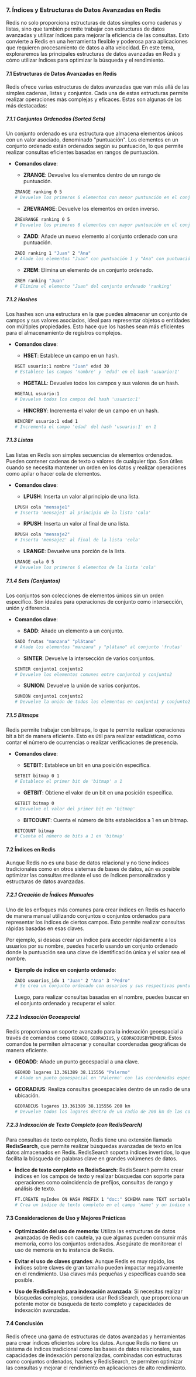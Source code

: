 ### **7. Índices y Estructuras de Datos Avanzadas en Redis**

Redis no solo proporciona estructuras de datos simples como cadenas y listas, sino que también permite trabajar con estructuras de datos avanzadas y utilizar índices para mejorar la eficiencia de las consultas. Esto convierte a Redis en una herramienta flexible y poderosa para aplicaciones que requieren procesamiento de datos a alta velocidad. En este tema, exploraremos las principales estructuras de datos avanzadas en Redis y cómo utilizar índices para optimizar la búsqueda y el rendimiento.

#### **7.1 Estructuras de Datos Avanzadas en Redis**

Redis ofrece varias estructuras de datos avanzadas que van más allá de las simples cadenas, listas y conjuntos. Cada una de estas estructuras permite realizar operaciones más complejas y eficaces. Estas son algunas de las más destacadas:

##### **7.1.1 Conjuntos Ordenados (Sorted Sets)**

Un conjunto ordenado es una estructura que almacena elementos únicos con un valor asociado, denominado "puntuación". Los elementos en un conjunto ordenado están ordenados según su puntuación, lo que permite realizar consultas eficientes basadas en rangos de puntuación.

- **Comandos clave**:
  - **ZRANGE**: Devuelve los elementos dentro de un rango de puntuación.
  ```bash
  ZRANGE ranking 0 5
  # Devuelve los primeros 6 elementos con menor puntuación en el conjunto ordenado 'ranking'
  ```

  - **ZREVRANGE**: Devuelve los elementos en orden inverso.
  ```bash
  ZREVRANGE ranking 0 5
  # Devuelve los primeros 6 elementos con mayor puntuación en el conjunto ordenado 'ranking'
  ```

  - **ZADD**: Añade un nuevo elemento al conjunto ordenado con una puntuación.
  ```bash
  ZADD ranking 1 "Juan" 2 "Ana"
  # Añade los elementos "Juan" con puntuación 1 y "Ana" con puntuación 2 al conjunto ordenado 'ranking'
  ```

  - **ZREM**: Elimina un elemento de un conjunto ordenado.
  ```bash
  ZREM ranking "Juan"
  # Elimina el elemento "Juan" del conjunto ordenado 'ranking'
  ```

##### **7.1.2 Hashes**

Los hashes son una estructura en la que puedes almacenar un conjunto de campos y sus valores asociados, ideal para representar objetos o entidades con múltiples propiedades. Esto hace que los hashes sean más eficientes para el almacenamiento de registros complejos.

- **Comandos clave**:
  - **HSET**: Establece un campo en un hash.
  ```bash
  HSET usuario:1 nombre "Juan" edad 30
  # Establece los campos 'nombre' y 'edad' en el hash 'usuario:1'
  ```

  - **HGETALL**: Devuelve todos los campos y sus valores de un hash.
  ```bash
  HGETALL usuario:1
  # Devuelve todos los campos del hash 'usuario:1'
  ```

  - **HINCRBY**: Incrementa el valor de un campo en un hash.
  ```bash
  HINCRBY usuario:1 edad 1
  # Incrementa el campo 'edad' del hash 'usuario:1' en 1
  ```

##### **7.1.3 Listas**

Las listas en Redis son simples secuencias de elementos ordenados. Pueden contener cadenas de texto o valores de cualquier tipo. Son útiles cuando se necesita mantener un orden en los datos y realizar operaciones como apilar o hacer cola de elementos.

- **Comandos clave**:
  - **LPUSH**: Inserta un valor al principio de una lista.
  ```bash
  LPUSH cola "mensaje1"
  # Inserta 'mensaje1' al principio de la lista 'cola'
  ```

  - **RPUSH**: Inserta un valor al final de una lista.
  ```bash
  RPUSH cola "mensaje2"
  # Inserta 'mensaje2' al final de la lista 'cola'
  ```

  - **LRANGE**: Devuelve una porción de la lista.
  ```bash
  LRANGE cola 0 5
  # Devuelve los primeros 6 elementos de la lista 'cola'
  ```

##### **7.1.4 Sets (Conjuntos)**

Los conjuntos son colecciones de elementos únicos sin un orden específico. Son ideales para operaciones de conjunto como intersección, unión y diferencia.

- **Comandos clave**:
  - **SADD**: Añade un elemento a un conjunto.
  ```bash
  SADD frutas "manzana" "plátano"
  # Añade los elementos "manzana" y "plátano" al conjunto 'frutas'
  ```

  - **SINTER**: Devuelve la intersección de varios conjuntos.
  ```bash
  SINTER conjunto1 conjunto2
  # Devuelve los elementos comunes entre conjunto1 y conjunto2
  ```

  - **SUNION**: Devuelve la unión de varios conjuntos.
  ```bash
  SUNION conjunto1 conjunto2
  # Devuelve la unión de todos los elementos en conjunto1 y conjunto2
  ```

##### **7.1.5 Bitmaps**

Redis permite trabajar con bitmaps, lo que te permite realizar operaciones bit a bit de manera eficiente. Esto es útil para realizar estadísticas, como contar el número de ocurrencias o realizar verificaciones de presencia.

- **Comandos clave**:
  - **SETBIT**: Establece un bit en una posición específica.
  ```bash
  SETBIT bitmap 0 1
  # Establece el primer bit de 'bitmap' a 1
  ```

  - **GETBIT**: Obtiene el valor de un bit en una posición específica.
  ```bash
  GETBIT bitmap 0
  # Devuelve el valor del primer bit en 'bitmap'
  ```

  - **BITCOUNT**: Cuenta el número de bits establecidos a 1 en un bitmap.
  ```bash
  BITCOUNT bitmap
  # Cuenta el número de bits a 1 en 'bitmap'
  ```

#### **7.2 Índices en Redis**

Aunque Redis no es una base de datos relacional y no tiene índices tradicionales como en otros sistemas de bases de datos, aún es posible optimizar las consultas mediante el uso de índices personalizados y estructuras de datos avanzadas.

##### **7.2.1 Creación de Índices Manuales**

Uno de los enfoques más comunes para crear índices en Redis es hacerlo de manera manual utilizando conjuntos o conjuntos ordenados para representar los índices de ciertos campos. Esto permite realizar consultas rápidas basadas en esas claves.

Por ejemplo, si deseas crear un índice para acceder rápidamente a los usuarios por su nombre, puedes hacerlo usando un conjunto ordenado donde la puntuación sea una clave de identificación única y el valor sea el nombre.

- **Ejemplo de índice en conjunto ordenado**:
  ```bash
  ZADD usuarios_idx 1 "Juan" 2 "Ana" 3 "Pedro"
  # Se crea un conjunto ordenado con usuarios y sus respectivas puntuaciones (ID)
  ```

  Luego, para realizar consultas basadas en el nombre, puedes buscar en el conjunto ordenado y recuperar el valor.

##### **7.2.2 Indexación Geoespacial**

Redis proporciona un soporte avanzado para la indexación geoespacial a través de comandos como `GEOADD`, `GEORADIUS`, y `GEORADIUSBYMEMBER`. Estos comandos te permiten almacenar y consultar coordenadas geográficas de manera eficiente.

- **GEOADD**: Añade un punto geoespacial a una clave.
  ```bash
  GEOADD lugares 13.361389 38.115556 "Palermo"
  # Añade un punto geoespacial en 'Palermo' con las coordenadas especificadas
  ```

- **GEORADIUS**: Realiza consultas geoespaciales dentro de un radio de una ubicación.
  ```bash
  GEORADIUS lugares 13.361389 38.115556 200 km
  # Devuelve todos los lugares dentro de un radio de 200 km de las coordenadas proporcionadas
  ```

##### **7.2.3 Indexación de Texto Completo (con RedisSearch)**

Para consultas de texto completo, Redis tiene una extensión llamada **RedisSearch**, que permite realizar búsquedas avanzadas de texto en los datos almacenados en Redis. RedisSearch soporta índices invertidos, lo que facilita la búsqueda de palabras clave en grandes volúmenes de datos.

- **Índice de texto completo en RedisSearch**:
  RedisSearch permite crear índices en los campos de texto y realizar búsquedas con soporte para operaciones como coincidencia de prefijos, consultas de rango y análisis de texto.

  ```bash
  FT.CREATE myIndex ON HASH PREFIX 1 "doc:" SCHEMA name TEXT sortable age NUMERIC
  # Crea un índice de texto completo en el campo 'name' y un índice numérico en 'age'
  ```

#### **7.3 Consideraciones de Uso y Mejores Prácticas**

- **Optimización del uso de memoria**: Utiliza las estructuras de datos avanzadas de Redis con cautela, ya que algunas pueden consumir más memoria, como los conjuntos ordenados. Asegúrate de monitorear el uso de memoria en tu instancia de Redis.

- **Evitar el uso de claves grandes**: Aunque Redis es muy rápido, los índices sobre claves de gran tamaño pueden impactar negativamente en el rendimiento. Usa claves más pequeñas y específicas cuando sea posible.

- **Uso de RedisSearch para indexación avanzada**: Si necesitas realizar búsquedas complejas, considera usar RedisSearch, que proporciona un potente motor de búsqueda de texto completo y capacidades de indexación avanzadas.

#### **7.4 Conclusión**

Redis ofrece una gama de estructuras de datos avanzadas y herramientas para crear índices eficientes sobre los datos. Aunque Redis no tiene un sistema de índices tradicional como las bases de datos relacionales, sus capacidades de indexación personalizadas, combinadas con estructuras como conjuntos ordenados, hashes y RedisSearch, te permiten optimizar las consultas y mejorar el rendimiento en aplicaciones de alto rendimiento.